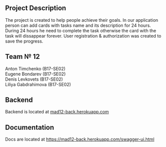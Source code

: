 ## Project Description
The project is created to help people achieve their goals. In our application person can add cards with tasks name and its description for 24 hours. During 24 hours he need to complete the task otherwise the card with the task will dissappear forever. User registration & authorization was created to save the progress.

## Team № 12
Anton Timchenko (B17-SE02) </br>
Eugene Bondarev (B17-SE02) </br>
Denis Levkovets (B17-SE02) </br>
Liliya Gabdrahimova (B17-SE02)

## Backend

Backend is located at [mad12-back.herokuapp.com](https://mad12-back.herokuapp.com/)

## Documentation
Docs are located at https://mad12-back.herokuapp.com/swagger-ui.html
